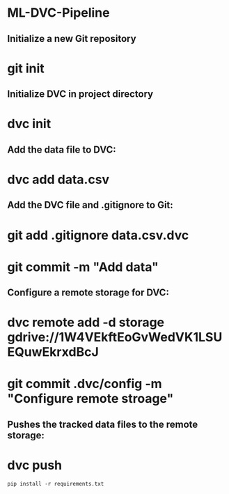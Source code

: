 # ML-DVC-Pipeline

## Initialize a new Git repository
# git init
## Initialize DVC in project directory
# dvc init
## Add the data file to DVC:
# dvc add data.csv
## Add the DVC file and .gitignore to Git:
# git add .gitignore data.csv.dvc
# git commit -m "Add data"
## Configure a remote storage for DVC:
# dvc remote add -d storage gdrive://1W4VEkftEoGvWedVK1LSUEQuwEkrxdBcJ

# git commit .dvc/config -m "Configure remote stroage"
## Pushes the tracked data files to the remote storage:
# dvc push
`pip install -r requirements.txt`

